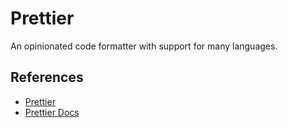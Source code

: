 # Prettier

An opinionated code formatter with support for many languages.

## References

- [Prettier](https://prettier.io/)
- [Prettier Docs](https://prettier.io/docs/en/index.html)
